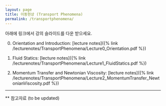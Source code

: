 ```yaml
---
layout: page
title: 이동현상 (Transport Phenomena)
permalink: /transportphenomena/
---
```


아래에 링크에서 강의 슬라이드를 다운 받으세요.

0. Orientation and Introduction: [lecture notes]({% link /lecturenotes/TransportPhenomena/Lecture0_Orientation.pdf %})

1. Fluid Statics: [lecture notes]({% link /lecturenotes/TransportPhenomena/Lecture1_FluidStatics.pdf %})

2. Momentum Transfer and Newtonian Viscosity: [lecture notes]({% link /lecturenotes/TransportPhenomena/Lecture2_MomentumTransfer_NewtonianViscosity.pdf %})

--------------------------

** 참고자료 (to be updated)
